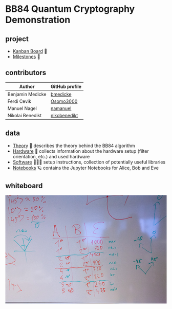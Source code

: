 # BB84 Quantum Cryptography Demonstration

## project

* [Kanban Board](https://github.com/bmedicke/quantum_cryptography/projects/1?fullscreen=true) 📝
* [Milestones](https://github.com/bmedicke/quantum_cryptography/milestones) 🗿

## contributors

| Author           | GitHub profile                                  |
|------------------|-------------------------------------------------|
| Benjamin Medicke | [bmedicke](https://github.com/bmedicke)         |
| Ferdi Cevik      | [Osomo3000](https://github.com/Osomo3000)       |
| Manuel Nagel     | [namanuel](https://github.com/namanuel)         |
| Nikolai Benedikt | [nikobenedikt](https://github.com/nikobenedikt) |

## data

* [Theory](theory.md) 💭 describes the theory behind the BB84 algorithm
* [Hardware](hardware.md) 🔭 collects information about the hardware setup (filter orientation, etc.) and used hardware
* [Software](software.md) 🧑🏻‍💻 setup instructions, collection of potentially useful libraries
* [Notebooks](notebooks/readme.md) 🪐 contains the Jupyter Notebooks for Alice, Bob and Eve

## whiteboard

![filter](whiteboard/IMG_0391.jpg)
